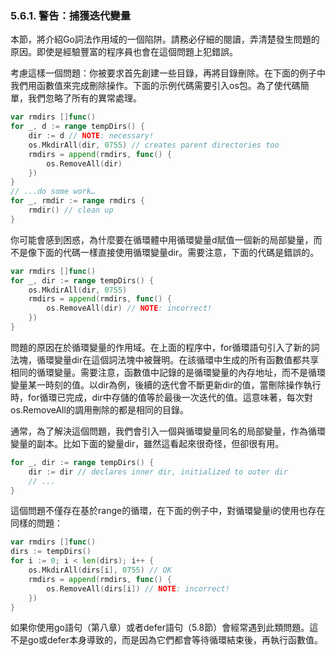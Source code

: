 ### 5.6.1. 警告：捕獲迭代變量

本節，將介紹Go詞法作用域的一個陷阱。請務必仔細的閱讀，弄清楚發生問題的原因。即使是經驗豐富的程序員也會在這個問題上犯錯誤。

考慮這樣一個問題：你被要求首先創建一些目錄，再將目錄刪除。在下面的例子中我們用函數值來完成刪除操作。下面的示例代碼需要引入os包。為了使代碼簡單，我們忽略了所有的異常處理。

```Go
var rmdirs []func()
for _, d := range tempDirs() {
	dir := d // NOTE: necessary!
	os.MkdirAll(dir, 0755) // creates parent directories too
	rmdirs = append(rmdirs, func() {
		os.RemoveAll(dir)
	})
}
// ...do some work…
for _, rmdir := range rmdirs {
	rmdir() // clean up
}
```

你可能會感到困惑，為什麼要在循環體中用循環變量d賦值一個新的局部變量，而不是像下面的代碼一樣直接使用循環變量dir。需要注意，下面的代碼是錯誤的。

```go
var rmdirs []func()
for _, dir := range tempDirs() {
	os.MkdirAll(dir, 0755)
	rmdirs = append(rmdirs, func() {
		os.RemoveAll(dir) // NOTE: incorrect!
	})
}
```

問題的原因在於循環變量的作用域。在上面的程序中，for循環語句引入了新的詞法塊，循環變量dir在這個詞法塊中被聲明。在該循環中生成的所有函數值都共享相同的循環變量。需要注意，函數值中記錄的是循環變量的內存地址，而不是循環變量某一時刻的值。以dir為例，後續的迭代會不斷更新dir的值，當刪除操作執行時，for循環已完成，dir中存儲的值等於最後一次迭代的值。這意味著，每次對os.RemoveAll的調用刪除的都是相同的目錄。

通常，為了解決這個問題，我們會引入一個與循環變量同名的局部變量，作為循環變量的副本。比如下面的變量dir，雖然這看起來很奇怪，但卻很有用。

```Go
for _, dir := range tempDirs() {
	dir := dir // declares inner dir, initialized to outer dir
	// ...
}
```

這個問題不僅存在基於range的循環，在下面的例子中，對循環變量i的使用也存在同樣的問題：

```Go
var rmdirs []func()
dirs := tempDirs()
for i := 0; i < len(dirs); i++ {
	os.MkdirAll(dirs[i], 0755) // OK
	rmdirs = append(rmdirs, func() {
		os.RemoveAll(dirs[i]) // NOTE: incorrect!
	})
}
```

如果你使用go語句（第八章）或者defer語句（5.8節）會經常遇到此類問題。這不是go或defer本身導致的，而是因為它們都會等待循環結束後，再執行函數值。
